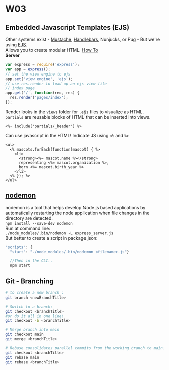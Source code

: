 # W03
## Embedded Javascript Templates (EJS)
Other systems exist - [Mustache](https://mustache.github.io/), [Handlebars](https://handlebarsjs.com/), Nunjucks, or Pug - But we're using [EJS](https://ejs.co/).\
Allows you to create modular HTML. [How To](https://www.digitalocean.com/community/tutorials/how-to-use-ejs-to-template-your-node-application)\
**Server**
```js
var express = require('express');
var app = express();
// set the view engine to ejs
app.set('view engine', 'ejs');
// use res.render to load up an ejs view file
// index page
app.get('/', function(req, res) {
  res.render('pages/index');
});
```
Render looks in the `views` folder for `.ejs` files to visualize as HTML.\
`partials` are reusable blocks of HTML that can be inserted into views. 
```
<%- include('partials/_header') %>
```

Can use javascript in the HTML! Indicate JS using `<%` and `%>`
```
<ul>
  <% mascots.forEach(function(mascot) { %>
    <li>
      <strong><%= mascot.name %></strong>
      representing <%= mascot.organization %>,
      born <%= mascot.birth_year %>
    </li>
  <% }); %>
</ul>
```
## [nodemon](https://www.npmjs.com/package/nodemon)
nodemon is a tool that helps develop Node.js based applications by automatically restarting the node application when file changes in the directory are detected.\
`npm install --save-dev nodemon`\
Run at command line:\
`./node_modules/.bin/nodemon -L express_server.js`\
But better to create a script in package.json:
```jsx
"scripts": {
  "start": "./node_modules/.bin/nodemon <filename>.js"}

  //Then in the CLI..
  npm start
  ```

  ## Git - Branching
```bash
# to create a new branch :
git branch <newBranchTitle>

# Switch to a branch:
git checkout <branchTitle>
#or do it all in one line!
git checkout -b <branchTitle>

# Merge branch into main
git checkout main
git merge <branchTitle>

# Rebase consolidates parallel commits from the working branch to main:
git checkout <branchTitle>
git rebase main
git rebase <branchTitle>





